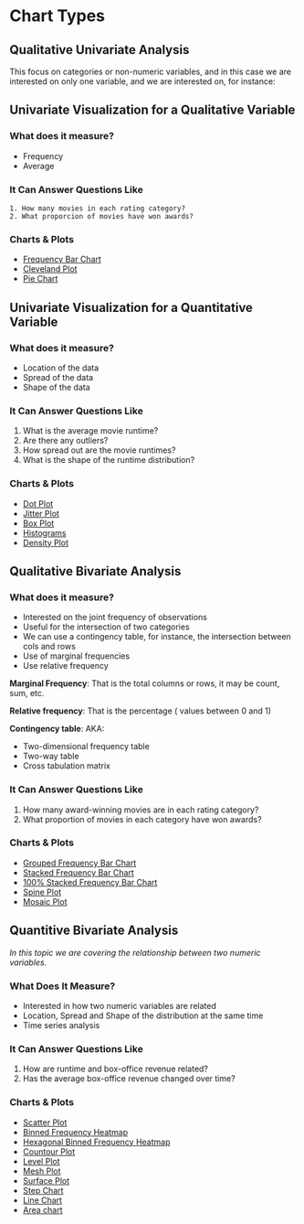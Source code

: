 # Chart Types

## Qualitative Univariate Analysis

This focus on categories or non-numeric variables, and in this case we are interested on only one variable, and we are interested on, for instance:  

## Univariate Visualization for a Qualitative Variable

### What does it measure?

* Frequency
* Average
    
### It Can Answer Questions Like

    1. How many movies in each rating category?  
    2. What proporcion of movies have won awards?

### Charts & Plots

* [Frequency Bar Chart](frequency_bar_chart.md)
* [Cleveland Plot](cleveland_dot_chart.md)
* [Pie Chart](pie_chart.md)

## Univariate Visualization for a Quantitative Variable

### What does it measure?

* Location of the data
* Spread of the data
* Shape of the data

### It Can Answer Questions Like

  1. What is the average movie runtime?
  2. Are there any outliers?
  3. How spread out are the movie runtimes?
  4. What is the shape of the runtime distribution?

### Charts & Plots

* [Dot Plot](dot_plot.md)
* [Jitter Plot](jitter_plot.md)
* [Box Plot](box_plot.md)
* [Histograms](histograms.md)
* [Density Plot](density_plot.md)

## Qualitative Bivariate Analysis

### What does it measure?

  * Interested on the joint frequency of observations
  * Useful for the intersection of two categories
  * We can use a contingency table, for instance, the intersection between cols and rows
  * Use of marginal frequencies
  * Use relative frequency

    
**Marginal Frequency**: That is the total columns or rows, it may be count, sum, etc.  

**Relative frequency**: That is the percentage ( values between 0 and 1)  

**Contingency table**: AKA: 

  * Two-dimensional frequency table
  * Two-way table
  * Cross tabulation matrix

### It Can Answer Questions Like

  1. How many award-winning movies are in each rating category?
  2. What proportion of movies in each category have won awards?

### Charts & Plots

  * [Grouped Frequency Bar Chart](grouped_frequency_bar_chart.md)
  * [Stacked Frequency Bar Chart](stacked_frequency_bar_chart.md)
  * [100% Stacked Frequency Bar Chart](100_staked_frequency_bar_chart.md)
  * [Spine Plot](spined_plot.md)
  * [Mosaic Plot](mosaic_plot.md)

## Quantitive Bivariate Analysis

*In this topic we are covering the relationship between two numeric variables.*
  
### What Does It Measure?

  * Interested in how two numeric variables are related
  * Location, Spread and Shape of the distribution at the same time
  * Time series analysis


### It Can Answer Questions Like

  1. How are runtime and box-office revenue related?
  2. Has the average box-office revenue changed over time?

### Charts & Plots

* [Scatter Plot](scatter_plot.md)
* [Binned Frequency Heatmap](binned_frequency_heatmap.md)
* [Hexagonal Binned Frequency Heatmap](binned_hex_heatmap.md)
* [Countour Plot](contour_plot.md)
* [Level Plot](level_plot.md)
* [Mesh Plot]()
* [Surface Plot]()
* [Step Chart]()
* [Line Chart]()
* [Area chart]()